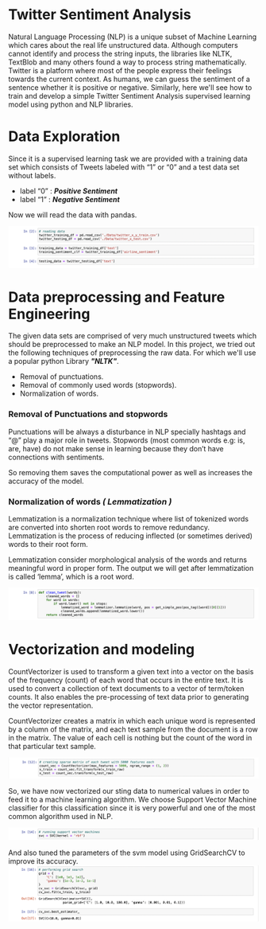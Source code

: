 # Twitter Sentiment Analysis
Natural Language Processing (NLP) is a unique subset of Machine Learning which cares about the real life unstructured data. Although computers cannot identify and process the string inputs, the libraries like NLTK, TextBlob and many others found a way to process string mathematically. Twitter is a platform where most of the people express their feelings towards the current context. As humans, we can guess the sentiment of a sentence whether it is positive or negative. Similarly, here we'll see how to train and develop a simple Twitter Sentiment Analysis supervised learning model using python and NLP libraries.

# Data Exploration
Since it is a supervised learning task we are provided with a training data set which consists of Tweets labeled with “1” or “0” and a test data set without labels.
* label “0” :  ***Positive Sentiment***
* label “1” :  ***Negative Sentiment***

Now we will read the data with pandas.

![data reading](https://github.com/savss624/Readme-Images/blob/main/Twitter%20Sentiment%20Analysis/data%20exploration.png)

# Data preprocessing and Feature Engineering
The given data sets are comprised of very much unstructured tweets which should be preprocessed to make an NLP model. In this project, we tried out the following techniques of preprocessing the raw data. For which we'll use a popular python Library ***"NLTK"***.
* Removal of punctuations.
* Removal of commonly used words (stopwords).
* Normalization of words.

### Removal of Punctuations and stopwords
Punctuations will be always a disturbance in NLP specially hashtags and “@” play a major role in tweets. 
Stopwords (most common words e.g: is, are, have) do not make sense in learning because they don’t have connections with sentiments. 

So removing them saves the computational power as well as increases the accuracy of the model.

### Normalization of words ***( Lemmatization )***
Lemmatization is a normalization technique where list of tokenized words are converted into shorten root words to remove redundancy. Lemmatization is the process of reducing inflected (or sometimes derived) words to their root form.

Lemmatization consider morphological analysis of the words and returns meaningful word in proper form. The output we will get after lemmatization is called ‘lemma’, which is a root word.

![data cleaning](https://github.com/savss624/Readme-Images/blob/main/Twitter%20Sentiment%20Analysis/data%20cleaning.png)

# Vectorization and modeling

CountVectorizer is used to transform a given text into a vector on the basis of the frequency (count) of each word that occurs in the entire text.
It is used to convert a collection of text documents to a vector of term/token counts. It also enables the pre-processing of text data prior to generating the vector representation.

CountVectorizer creates a matrix in which each unique word is represented by a column of the matrix, and each text sample from the document is a row in the matrix. The value of each cell is nothing but the count of the word in that particular text sample.

![vectorizer](https://github.com/savss624/Readme-Images/blob/main/Twitter%20Sentiment%20Analysis/vectorizer.png)

So, we have now vectorized our sting data to numerical values in order to feed it to a machine learning algorithm. We choose Support Vector Machine classifier for this classification since it is very powerful and one of the most common algorithm used in NLP.

![modeling1](https://github.com/savss624/Readme-Images/blob/main/Twitter%20Sentiment%20Analysis/modeling1.png)

And also tuned the parameters of the svm model using GridSearchCV to improve its accuracy.
![modeling2](https://github.com/savss624/Readme-Images/blob/main/Twitter%20Sentiment%20Analysis/modeling2.png)
